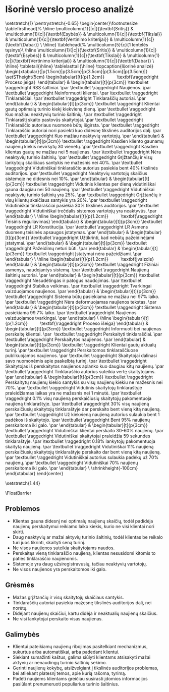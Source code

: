 # Išorinė verslo proceso analizė

\setstretch{1}
\xentrystretch{-0.65}
\begin{center}\footnotesize
\tablefirsthead{%
    \hline
    \multicolumn{1}{|c|}{\textbf{Sritis}} &
    \multicolumn{1}{c|}{\textbf{Esybės}} &
    \multicolumn{1}{c|}{\textbf{Tikslai}} &
    \multicolumn{1}{c|}{\textbf{Vertinimo kriterijai}} &
    \multicolumn{1}{c|}{\textbf{Dabar}} \\
    \hline}
\tablehead{%
    \multicolumn{5}{c}{1 lentelės tęsinys}\\
    \hline
    \multicolumn{1}{|c|}{\textbf{Sritis}} &
    \multicolumn{1}{c|}{\textbf{Esybės}} &
    \multicolumn{1}{c|}{\textbf{Tikslai}} &
    \multicolumn{1}{c|}{\textbf{Vertinimo kriterijai}} &
    \multicolumn{1}{c|}{\textbf{Dabar}} \\
    \hline}
\tabletail{\hline}
\tablelasttail{\hline}
\topcaption{Išorinė analizė}
\begin{xtabular}{|p{1.5cm}|p{3.5cm}|p{3.5cm}|p{3.5cm}|p{3.5cm}|}
\setSTheight{5cm}
        \begin{tabular}[t]{p{1.2cm}}
            \textbf{\raggedright Proceso įeiga} 
        \end{tabular} &
        \begin{tabular}[t]{p{3cm}}
            \textbullet \raggedright RSS šaltiniai. \par
            \textbullet \raggedright Naujienos. \par
            \textbullet \raggedright Neinformuoti klientai. \par
            \textbullet \raggedright Tinklaraščiai. \par
            \textbullet \raggedright Tinklaraščių autoriai. \par
        \end{tabular} &
        \begin{tabular}[t]{p{3cm}}
            \textbullet \raggedright Klientai gautų optimalų turinio kiekį kiekvieną dieną. \par
            \textbullet \raggedright Kuo mažiau neaktyvių turinio šaltinių. \par
            \textbullet \raggedright Tinklaraštį skaito pastovūs skaitytojai. \par
            \textbullet \raggedright Tinklaraščio autoriaus nuomonė būtų išgirsta. \par
            \textbullet \raggedright Tinklaraščio autoriai nori pasiekti kuo didesnę tikslinės auditorijos dalį. \par
            \textbullet \raggedright Kuo mažiau neaktyvių vartotojų. \par
        \end{tabular} &
        \begin{tabular}[t]{p{3cm}}
            \textbullet \raggedright Kasdien kliento gaunamų naujienų kiekis neviršytų 30 vienetų. \par
            \textbullet \raggedright Kasdien klientas gautų ne mažiau nei 5 naujienas. \par
            \textbullet \raggedright Nėra neaktyvių turinio šaltinių. \par
            \textbullet \raggedright Grįžtančių ir visų lankytojų skaičiaus santykis ne mažesnis nei 40\%. \par
            \textbullet \raggedright Vidutiniškai tinklaraščio autorius pasiekia bent 40\% tikslinės auditorijos. \par
            \textbullet \raggedright Neaktyvių vartotojų skaičius sistemoje ne didesnis nei 10\%. \par
         \end{tabular} &
        \begin{tabular}[t]{p{3cm}}
            \textbullet \raggedright Vidutinis klientas per dieną vidutiniškai gauna daugiau nei 50 naujienų. \par
            \textbullet \raggedright Vidutiniškai neaktyvių turinio šaltinių yra 25\%. \par
            \textbullet \raggedright Grįžtančių ir visų klientų skaičiaus santykis yra 20\%. \par
            \textbullet \raggedright Vidutiniškai tinklaraščiai pasiekia 30\% tikslinės auditorijos. \par
            \textbullet \raggedright Vidutiniškai trečdalis sistemos vartotojų yra neaktyvūs. \par
        \end{tabular} \\ 
	\hline
        \begin{tabular}[t]{p{1.2cm}}
            \textbf{\raggedright Teisinis reguliavimas}
        \end{tabular} &
        \begin{tabular}[t]{p{3cm}}
            \textbullet \raggedright LR Konstitucija.  \par
            \textbullet \raggedright LR Asmens duomenų teisinės apsaugos įstatymas.  \par
        \end{tabular} &
        \begin{tabular}[t]{p{3cm}}
            \textbullet \raggedright Užtikrinti, kad nebūtų pažeidinėjami įstatymai. \par
        \end{tabular} &
        \begin{tabular}[t]{p{3cm}}
            \textbullet \raggedright Pažeidimų neturi būti. \par
        \end{tabular} &
        \begin{tabular}[t]{p{3cm}}
            \textbullet \raggedright Įstatymai nėra pažeidžiami.  \par
        \end{tabular} \\ 
	\hline
        \begin{tabular}[t]{p{1.2cm}}
           \textbf{Įvaizdis}
        \end{tabular} &
        \begin{tabular}[t]{p{3cm}}
            \textbullet \raggedright Fiziniai asmenys, naudojantys sistemą.  \par
            \textbullet \raggedright Naujienų šaltinių autoriai.  \par
        \end{tabular} &
        \begin{tabular}[t]{p{3cm}}
            \textbullet \raggedright Nesudėtingas ir patogus naudojimas. \par
            \textbullet \raggedright Stabilus veikimas. \par
            \textbullet \raggedright Tvarkingai vaizduojamos naujienos. \par
        \end{tabular} &
        \begin{tabular}[t]{p{3cm}}
            \textbullet \raggedright Sistema būtų pasiekiama ne mažiau nei 97\% laiko. \par
            \textbullet \raggedright Nėra deformuojamas naujienos tekstas. \par
        \end{tabular} &
        \begin{tabular}[t]{p{3cm}}
            \textbullet \raggedright Sistema pasiekiama 99.7\% laiko.  \par
            \textbullet \raggedright Naujienos vaizduojamos tvarkingai.  \par
        \end{tabular} \\
	\hline
        \begin{tabular}[t]{p{1.2cm}}
            \textbf{\raggedright Proceso išeiga}
        \end{tabular} &
        \begin{tabular}[t]{p{3cm}}
            \textbullet \raggedright Informuoti bei naujienas perskaitę klientai. \par 
            \textbullet \raggedright Perskaityti tinklaraščiai. \par
            \textbullet \raggedright Perskaitytos naujienos. \par
        \end{tabular} &
        \begin{tabular}[t]{p{3cm}}
            \textbullet \raggedright Klientai gautų aktualų turinį. \par
            \textbullet \raggedright Perskaitomos tinklaraščiuose publikuojamos naujienos. \par
            \textbullet \raggedright Skaitytojai dalinasi savo nuomonėmis apie paskelbtą turinį. \par
            \textbullet \raggedright Skaitytojas iš perskaitytos naujienos aplanko kuo daugiau kitų naujienų. \par
            \textbullet \raggedright Tinklaraščio autorius suteikia vertę skaitytojams. \par
        \end{tabular} &
        \begin{tabular}[t]{p{3cm}}
            \textbullet \raggedright Perskaitytų naujienų kiekio santykis su visų naujienų kiekiu ne mažesnis nei 70\%. \par
            \textbullet \raggedright Vidutinis skaitytojų tinklaraštyje praleidžiamas laikas yra ne mažesnis nei 1 minutė. \par
            \textbullet \raggedright 0.1\% visų naujieną perskaičiusių skaitytojų pakomentuoja naujieną tinklaraštyje. \par
            \textbullet \raggedright 30\% visų naujieną perskaičiusių skaitytojų tinklaraštyje dar perskaito bent vieną kitą naujieną. \par
            \textbullet \raggedright Už kiekvieną naujieną autorius sulaukia bent 1 padėkos iš skaitytojo. \par
            \textbullet \raggedright Bent 95\% naujienų perskaitoma iki galo. \par
        \end{tabular} &
        \begin{tabular}[t]{p{3cm}}
            \textbullet \raggedright Vidutiniškai klientai perskaito 30-60\% naujienų. \par
            \textbullet \raggedright Vidutiniškai skaitytojai praleidžia 59 sekundes tinklaraštyje. \par
            \textbullet \raggedright 0.18\% lankytojų pakomentuoja skaitytą naujieną. \par
            \textbullet \raggedright Vidutiniškai 11\% naujieną perskaičiusių skaitytojų tinklaraštyje perskaito dar bent vieną kitą naujieną. \par
            \textbullet \raggedright Vidutiniškai autorius sulaukia padėkų už 70\% naujienų. \par
            \textbullet \raggedright Vidutiniškai 70\% naujienų perskaitoma iki galo. \par
        \end{tabular} \\ \shrinkheight{-100cm}
\end{xtabular}
\end{center}

\setstretch{1.44}

\FloatBarrier

## Problemos
- Klientas gauna didesnį nei optimalų naujienų skaičių, todėl padidėja naujienų perskaitymui reikiamo laiko kiekis, kurio ne visi klientai nori skirti.
- Daug neaktyvių ar mažai aktyvių turinio šaltinių, todėl klientas be reikalo turi juos tikrinti, skaityti seną turinį.
- Ne visos naujienos suteikia skaitytojams naudos.
- Perskaitęs vieną tinklaraščio naujieną, klientas nesusidomi kitomis to paties tinklaraščio naujienomis.
- Sistemoje yra daug užsiregistravusių, tačiau neaktyvių vartotojų.
- Ne visos naujienos yra perskaitomos iki galo. 

## Grėsmės

- Mažas grįžtančių ir visų skaitytojų skaičiaus santykis.
- Tinklaraščių autoriai pasiekia mažesnę tikslinės auditorijos dalį, nei norėtų.
- Didėjant naujienų skaičiui, kartu didėja ir neaktualių naujienų skaičius.
- Ne visi lankytojai perskaito visas naujienas.


## Galimybės

- Klientui pateikiamų naujienų ribojimas pasitelkiant mechanizmus, sukurtus arba automatiškai, arba padedant klientui.
- Siekiant sumažinti kaštus, galima siūlyti klientams atsisakyti mažai aktyvių ar nenaudingų turinio šaltinių sekimo.
- Gerinti naujienų kokybę, atsižvelgiant į tikslinės auditorijos problemas, bei atliekant platesnį temos, apie kurią rašoma, tyrimą.
- Padėti naujiems klientams greičiau susirasti įdomios informacijos pasiūlant prenumeruoti populiarius turinio šaltinius.


